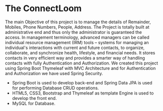 # The ConnectLoom
The main Objective of this project is to manage the details of Remainder, Mobiles, Phone Numbers, People, Address. The Project is totally built at administrative end and thus only the administrator is guaranteed the access. In management terminology, advanced managers can be called individual resource management (IRM) tools – systems for managing an individual's interactions with current and future contacts, to organize, collaborate, and synchronize health, lifestyle, and financial needs.
It stores contacts in very efficient way and provides a smarter way of handling contacts with fully Authentication and Authorization. We created this project using Spring Boot Thymeleaf with MVC Architecture and for Authentication and Authorization we have used Spring Security.

- Spring Boot is used to develop back-end and Spring Data JPA is used for performing Database CRUD operations.
- HTML5, CSS3, Bootstrap and Thymeleaf as template Engine is used to develop the front end.
- MySQL for Database.
